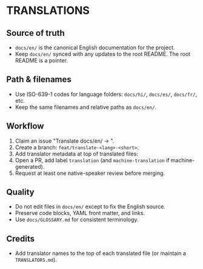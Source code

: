 # TRANSLATIONS

## Source of truth
- `docs/en/` is the canonical English documentation for the project.
- Keep `docs/en/` synced with any updates to the root README. The root README is a pointer.

## Path & filenames
- Use ISO-639-1 codes for language folders: `docs/hi/`, `docs/es/`, `docs/fr/`, etc.
- Keep the same filenames and relative paths as `docs/en/`.

## Workflow
1. Claim an issue "Translate docs/en/<path> → <lang>".
2. Create a branch: `feat/translate-<lang>-<short>`.
3. Add translator metadata at top of translated files:
   <!-- Translated by @username — status: draft — review: needed -->
4. Open a PR, add label `translation` (and `machine-translation` if machine-generated).
5. Request at least one native-speaker review before merging.

## Quality
- Do not edit files in `docs/en/` except to fix the English source.
- Preserve code blocks, YAML front matter, and links.
- Use `docs/GLOSSARY.md` for consistent terminology.

## Credits
- Add translator names to the top of each translated file (or maintain a `TRANSLATORS.md`).
